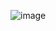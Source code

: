 ![image](https://user-images.githubusercontent.com/59852404/205166155-dbe0a7ab-5b6c-4c6c-a057-dd342133b170.png)

